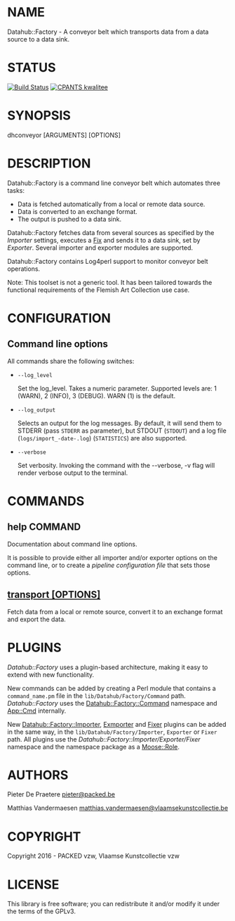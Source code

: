 # NAME

Datahub::Factory - A conveyor belt which transports data from a data source to a data sink.

# STATUS

[![Build Status](https://travis-ci.org/thedatahub/Datahub-Factory.svg?branch=master)](https://travis-ci.org/thedatahub/Datahub-Factory)
[![CPANTS kwalitee](https://cpants.cpanauthors.org/dist/Datahub-Factory.png)](https://cpants.cpanauthors.org/dist/Datahub-Factory)

# SYNOPSIS

dhconveyor \[ARGUMENTS\] \[OPTIONS\]

# DESCRIPTION

Datahub::Factory is a command line conveyor belt which automates three tasks:

- Data is fetched automatically from a local or remote data source.
- Data is converted to an exchange format.
- The output is pushed to a data sink.

Datahub::Factory fetches data from several sources as specified by the
_Importer_ settings, executes a [Fix](https://metacpan.org/pod/Catmandu::Fix) and sends it to
a data sink, set by _Exporter_. Several importer and exporter modules
are supported.

Datahub::Factory contains Log4perl support to monitor conveyor belt operations.

Note: This toolset is not a generic tool. It has been tailored towards the
functional requirements of the Flemish Art Collection use case.

# CONFIGURATION

## Command line options

All commands share the following switches:

- `--log_level`

    Set the log\_level. Takes a numeric parameter. Supported levels are:
    1 (WARN), 2 (INFO), 3 (DEBUG). WARN (1) is the default.

- `--log_output`

    Selects an output for the log messages. By default, it will send them to STDERR (pass `STDERR` as parameter), but STDOUT (`STDOUT`) and a log file (`logs/import_-date-.log`) (`STATISTICS`) are also supported.

- `--verbose`

    Set verbosity. Invoking the command with the --verbose, -v flag will render
    verbose output to the terminal.

# COMMANDS

## help COMMAND

Documentation about command line options.

It is possible to provide either all importer and/or exporter options on the
command line, or to create a _pipeline configuration file_ that sets those
options.

## [transport \[OPTIONS\]](https://metacpan.org/pod/Datahub::Factory::Command::transport)

Fetch data from a local or remote source, convert it to an exchange format and
export the data.

# PLUGINS

_Datahub::Factory_ uses a plugin-based architecture, making it easy to extend
with new functionality.

New commands can be added by creating a Perl module that contains a `command_name.pm`
file in the `lib/Datahub/Factory/Command` path. _Datahub::Factory_ uses the
[Datahub::Factory::Command](https://metacpan.org/pod/Datahub::Factory::Command) namespace and [App::Cmd](https://metacpan.org/pod/App::Cmd) internally.

New [Datahub::Factory::Importer](https://metacpan.org/pod/Datahub::Factory::Importer), [Exmporter](https://metacpan.org/pod/Datahub::Factory::Exporter) and [Fixer](https://metacpan.org/pod/Datahub::Factory::Fixer) plugins
can be added in the same way, in the `lib/Datahub/Factory/Importer`, `Exporter` or `Fixer`
path. All plugins use the _Datahub::Factory::Importer/Exporter/Fixer_ namespace and the
namespace package as a [Moose::Role](https://metacpan.org/pod/Moose::Role).

# AUTHORS

Pieter De Praetere <pieter@packed.be>

Matthias Vandermaesen <matthias.vandermaesen@vlaamsekunstcollectie.be>

# COPYRIGHT

Copyright 2016 - PACKED vzw, Vlaamse Kunstcollectie vzw

# LICENSE

This library is free software; you can redistribute it and/or modify
it under the terms of the GPLv3.

